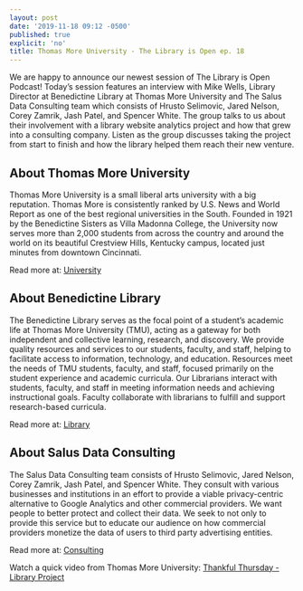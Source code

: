 ```yaml
---
layout: post
date: '2019-11-18 09:12 -0500'
published: true
explicit: 'no'
title: Thomas More University - The Library is Open ep. 18
---
```


We are happy to announce our newest session of The Library is Open Podcast! Today’s session features an interview with Mike Wells, Library Director at Benedictine Library at Thomas More University and The Salus Data Consulting team which consists of Hrusto Selimovic, Jared Nelson, Corey Zamrik, Jash Patel, and Spencer White. The group talks to us about their involvement with a library website analytics project and how that grew into a consulting company.  Listen as the group discusses taking the project from start to finish and how the library helped them reach their new venture. 

## About Thomas More University 

Thomas More University is a small liberal arts university with a big reputation. Thomas More is consistently ranked by U.S. News and World Report as one of the best regional universities in the South. Founded in 1921 by the Benedictine Sisters as Villa Madonna College, the University now serves more than 2,000 students from across the country and around the world on its beautiful Crestview Hills, Kentucky campus, located just minutes from downtown Cincinnati.

Read more at: [University](https://university.thomasmore.edu/about/)

## About Benedictine Library 

The Benedictine Library serves as the focal point of a student’s academic life at Thomas More University (TMU), acting as a gateway for both independent and collective learning, research, and discovery. We provide quality resources and services to our students, faculty, and staff, helping to facilitate access to information, technology, and education. Resources meet the needs of TMU students, faculty, and staff, focused primarily on the student experience and academic curricula.  Our Librarians interact with students, faculty, and staff in meeting information needs and achieving instructional goals. Faculty collaborate with librarians to fulfill and support research-based curricula.

Read more at: [Library](https://thomasmore.libguides.com/welcome/About)

## About Salus Data Consulting

The Salus Data Consulting team consists of Hrusto Selimovic, Jared Nelson, Corey Zamrik, Jash Patel, and Spencer White. They consult with various businesses and institutions in an effort to provide a viable privacy-centric alternative to Google Analytics and other commercial providers. We want people to better protect and collect their data. We seek to not only to provide this service but to educate our audience on how commercial providers monetize the data of users to third party advertising entities.

Read more at: [Consulting](https://thomasmore.libwizard.com/f/salus)

Watch a quick video from Thomas More University: [Thankful Thursday - Library Project](https://www.youtube.com/watch?v=OWf7cUWciNo)
